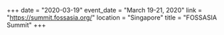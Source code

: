 +++
date = "2020-03-19"
event_date = "March 19-21, 2020"
link = "https://summit.fossasia.org/"
location = "Singapore"
title = "FOSSASIA Summit"
+++
